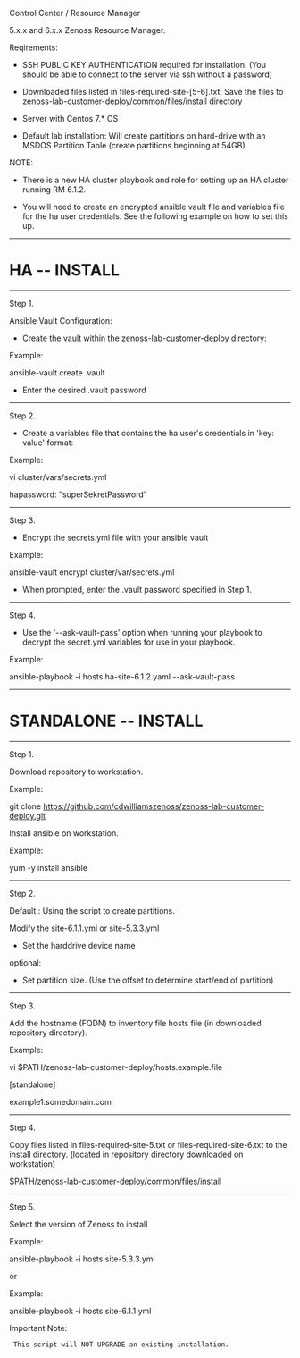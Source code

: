
Control Center / Resource Manager

5.x.x and 6.x.x Zenoss Resource Manager.

Reqirements:

- SSH PUBLIC KEY AUTHENTICATION required for installation. (You should be able to connect to the server via ssh without a password)

- Downloaded files listed in files-required-site-[5-6].txt. Save the files to zenoss-lab-customer-deploy/common/files/install directory 

- Server with Centos 7.* OS

- Default lab installation: Will create partitions on hard-drive with an MSDOS Partition Table (create partitions beginning at 54GB).  

NOTE:

- There is a new HA cluster playbook and role for setting up an HA cluster running RM 6.1.2.

- You will need to create an encrypted ansible vault file and variables file for the ha user credentials.  See the following example on how to set this up.

---
# HA -- INSTALL
---
Step 1.

Ansible Vault Configuration:

- Create the vault within the zenoss-lab-customer-deploy directory:

Example:

ansible-vault create .vault

- Enter the desired .vault password

---
Step 2.

- Create a variables file that contains the ha user's credentials in 'key: value' format:

Example:

vi cluster/vars/secrets.yml

hapassword: "superSekretPassword"

---
Step 3.

- Encrypt the secrets.yml file with your ansible vault

Example:

ansible-vault encrypt cluster/var/secrets.yml

- When prompted, enter the .vault password specified in Step 1.

---
Step 4.

- Use the '--ask-vault-pass' option when running your playbook to decrypt the secret.yml variables for use in your playbook.

Example:

ansible-playbook -i hosts ha-site-6.1.2.yaml --ask-vault-pass

---
# STANDALONE -- INSTALL
---

Step 1. 

Download repository to workstation. 

Example:

git clone https://github.com/cdwilliamszenoss/zenoss-lab-customer-deploy.git

Install ansible on workstation.

Example:

yum -y install ansible

----

Step 2.

Default : Using the script to create partitions. 

Modify the site-6.1.1.yml or site-5.3.3.yml 
- Set the harddrive device name

optional:

- Set partition size. (Use the offset to determine start/end of partition)

 
----

Step 3.

Add the hostname (FQDN) to inventory file hosts file (in downloaded repository directory).

Example:

vi $PATH/zenoss-lab-customer-deploy/hosts.example.file

[standalone]

example1.somedomain.com 

----

Step 4.

Copy files listed in files-required-site-5.txt or files-required-site-6.txt to the install directory.
(located in repository directory downloaded on workstation)

$PATH/zenoss-lab-customer-deploy/common/files/install 

----

Step 5.

Select the version of Zenoss to install

Example:

ansible-playbook -i hosts site-5.3.3.yml

or

Example:

ansible-playbook -i hosts site-6.1.1.yml


Important Note:
     
     This script will NOT UPGRADE an existing installation.



